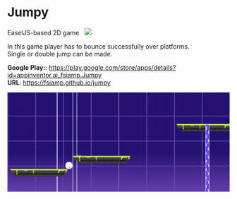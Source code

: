 # Jumpy
EaselJS-based 2D game &nbsp;&nbsp;[<img src="https://www.paypalobjects.com/en_US/i/btn/btn_donate_LG.gif">](https://www.paypal.com/cgi-bin/webscr?cmd=_s-xclick&hosted_button_id=9R84YSHEMQSLC&source=url)

In this game player has to bounce successfully over platforms.<br>
Single or double jump can be made.

<b>Google Play:</b>: https://play.google.com/store/apps/details?id=appinventor.ai_fsiamp.Jumpy<br>
<b>URL</b>: https://fsiamp.github.io/jumpy<br>

![alt tag](https://raw.githubusercontent.com/fsiamp/jumpy/master/assets/screen.png)
